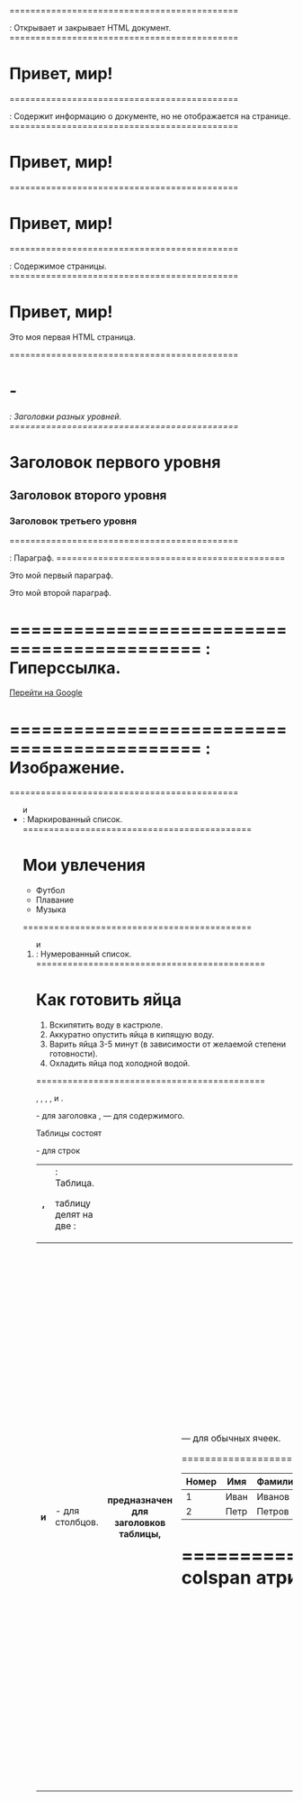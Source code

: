 ============================================
<html>: Открывает и закрывает HTML документ.
============================================

<!DOCTYPE html>
<html>
  <head>
    <title>Заголовок страницы</title>
  </head>
  <body>
    <h1>Привет, мир!</h1>
  </body>
</html>

============================================
<head>: Содержит информацию о документе, но не отображается на странице.
============================================
<!DOCTYPE html>
<html>
  <head>
    <title>Заголовок страницы</title>
    <meta charset="UTF-8">
    <link rel="stylesheet" href="style.css">
  </head>
  <body>
    <h1>Привет, мир!</h1>
  </body>
</html>

============================================
<title>: Заголовок страницы.
============================================
<!DOCTYPE html>
<html>
  <head>
    <title>Заголовок страницы</title>
  </head>
  <body>
    <h1>Привет, мир!</h1>
  </body>
</html>

============================================
<body>: Содержимое страницы.
============================================
<!DOCTYPE html>
<html>
  <head>
    <title>Заголовок страницы</title>
  </head>
  <body>
    <h1>Привет, мир!</h1>
    <p>Это моя первая HTML страница.</p>
  </body>
</html>

============================================
<h1> - <h6>: Заголовки разных уровней.
============================================
<!DOCTYPE html>
<html>
  <head>
    <title>Заголовок страницы</title>
  </head>
  <body>
    <h1>Заголовок первого уровня</h1>
    <h2>Заголовок второго уровня</h2>
    <h3>Заголовок третьего уровня</h3>
  </body>
</html>

============================================
<p>: Параграф.
============================================

<!DOCTYPE html>
<html>
  <head>
    <title>Заголовок страницы</title>
  </head>
  <body>
    <p>Это мой первый параграф.</p>
    <p>Это мой второй параграф.</p>
  </body>
</html>

============================================
<a>: Гиперссылка.
============================================

<!DOCTYPE html>
<html>
  <head>
    <title>Заголовок страницы</title>
  </head>
  <body>
    <a href="https://www.google.com">Перейти на Google</a>
  </body>
</html>

============================================
<img>: Изображение.
============================================

<!DOCTYPE html>
<html>
  <head>
    <title>Заголовок страницы</title>
  </head

============================================
<ul> и <li>: Маркированный список.
============================================
<!DOCTYPE html>
<html>
  <head>
    <title>Заголовок страницы</title>
  </head>
  <body>
    <h1>Мои увлечения</h1>
    <ul>
      <li>Футбол</li>
      <li>Плавание</li>
      <li>Музыка</li>
    </ul>
  </body>
</html>

============================================
<ol> и <li>: Нумерованный список.
============================================
<!DOCTYPE html>
<html>
  <head>
    <title>Заголовок страницы</title>
  </head>
  <body>
    <h1>Как готовить яйца</h1>
    <ol>
      <li>Вскипятить воду в кастрюле.</li>
      <li>Аккуратно опустить яйца в кипящую воду.</li>
      <li>Варить яйца 3-5 минут (в зависимости от желаемой степени готовности).</li>
      <li>Охладить яйца под холодной водой.</li>
    </ol>
  </body>
</html>

============================================
<table>, <thead>, <tbody>, <tr>, <th>, <td>: Таблица.

таблицу делят на две : <thead> и <tbody>.
<thead> - для заголовка ,
<tbody> — для содержимого.

Таблицы состоят
<tr> -  для строк
<th> и <td> - для столбцов.
<th> предназначен для заголовков таблицы,
<td> — для обычных ячеек.

============================================
<!DOCTYPE html>
<html>
  <head>
    <title>Заголовок страницы</title>
  </head>
  <body>
    <table>
      <thead>
        <tr>
          <th>Номер</th>
          <th>Имя</th>
          <th>Фамилия</th>
        </tr>
      </thead>
      <tbody>
        <tr>
          <td>1</td>
          <td>Иван</td>
          <td>Иванов</td>
        </tr>
        <tr>
          <td>2</td>
          <td>Петр</td>
          <td>Петров</td>
        </tr>
      </tbody>
    </table>
  </body>
</html>

============================================
colspan атрибут <td> <th>
============================================
указания - сколько ячеек таблицы должен занимать  элемент <td> или <th>  по горизонтали.

таблица - первая строка - заголовки для 3-х столбцов.
        - вторая строка - (Первая ячейка) объединяет первые 2-а столбца, а третья ячейка занимает только один столбец.
--------------------------------------------
<table>
  <tr>
    <th>Заголовок 1</th>
    <th>Заголовок 2</th>
    <th>Заголовок 3</th>
  </tr>
  <tr>
    <td colspan="2">Объединенные ячейки</td>
    <td>Ячейка 3</td>
  </tr>
</table>

============================================
<form>, <input>, <button>, <label>, <select>, <option>, <textarea>: Форма для ввода данных.
============================================

<!DOCTYPE html>
<html>
  <head>
    <title>Заголовок страницы</title>
  </head>
  <body>
    <form>
      <label for="name">Имя:</label>
      <input type="text" id="name" name="name"><br><br>
      <label for="email">Email:</label>
      <input type="email" id="email" name="email"><br><br>
      <label for="gender">Пол:</label>
      <select id="gender" name="gender">
        <option value="male">Мужской</option>
        <option value="female">Женский</option>
      </select><br><br>
      <label for="message">Сообщение:</label>
      <textarea id="message" name="message" rows="4" cols="30"></textarea><br><br>
      <button type="submit">Отправить</button>
    </form>
  </body>
</html>
```

============================================
<span>
============================================
- задание стиля для небольшой части текста или для группы элементов на веб-странице.
Этот тег не вносит каких-либо семантических изменений в содержимое, а просто группирует его для последующего применения стилей.
--------------------------------------------
Окрашивание текста в красный цвет:
--------------------------------------------
<p>Это <span style="color:red;">красный текст</span>.</p>
--------------------------------------------
Выделение важной части текста жирным шрифтом:
--------------------------------------------
<p>Это <span style="font-weight:bold;">важный текст</span>.</p>
--------------------------------------------
Окружение текста границей:
--------------------------------------------
<p>Это <span style="border:1px solid black;">текст в рамке</span>.</p>
--------------------------------------------
Использование нескольких стилей для одного элемента:
--------------------------------------------
<p>Это <span style="color:red; font-weight:bold;">красный жирный текст</span

===========================================
<iframe>: Встраиваемый фрейм.
============================================

<!DOCTYPE html>
<html>
  <head>
    <title>Заголовок страницы</title>
  </head>
  <body>
    <h1>Главная страница</h1>
    <iframe src="https://www.youtube.com/embed/dQw4w9WgXcQ" width="560" height="315"></iframe>
  </body>
</html>
```
============================================
<audio> и <source>: Аудио.
============================================
<!DOCTYPE html>
<html>
  <head>
    <title>Заголовок страницы</title>
  </head>
  <body>
    <h1>Музыка</h1>
    <audio controls>
      <source src="song.mp3" type="audio/mpeg">
      <source src="song.ogg" type="audio/ogg">
      Ваш браузер не поддерживает аудио.
    </audio>
  </body>
</html>
```
============================================
<video> и <source>: Видео.
============================================
<!DOCTYPE html>
<html>
  <head>
    <title>Заголовок страницы</title>
  </head>
  <body>
    <h1>Видео</h1>
    <video width="320" height="240" controls>
      <source src="video.mp4" type="video/mp4">
      <source src="video.ogg" type="video/ogg">
      Ваш браузер не поддерживает видео.
    </video>
  </body>
</html>
```